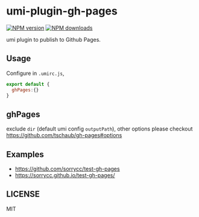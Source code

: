 # umi-plugin-gh-pages

[![NPM version](https://img.shields.io/npm/v/umi-plugin-gh-pages.svg?style=flat)](https://npmjs.org/package/umi-plugin-gh-pages)
[![NPM downloads](http://img.shields.io/npm/dm/umi-plugin-gh-pages.svg?style=flat)](https://npmjs.org/package/umi-plugin-gh-pages)

umi plugin to publish to Github Pages.

## Usage

Configure in `.umirc.js`,

```js
export default {
  ghPages:{}
}
```

## ghPages

exclude `dir` (default umi config `outputPath`), other options please checkout https://github.com/tschaub/gh-pages#options

## Examples

* https://github.com/sorrycc/test-gh-pages
* https://sorrycc.github.io/test-gh-pages/

## LICENSE

MIT
